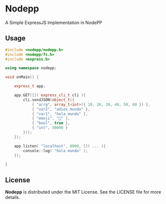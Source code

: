 # Nodepp

A Simple ExpressJS Implementation in NodePP

## Usage

```cpp
#include <nodepp/nodepp.h>
#include <nodepp/fs.h>
#include <express.h>

using namespace nodepp;

void onMain() {

    express_t app;

    app.GET([]( express_cli_t cli ){
        cli.sendJSON(object_t({
            { "arrg", array_t<int>({ 10, 20, 30, 40, 50, 60 }) },
            { "var2", "adios mundo" },
            { "var1", "hola mundo" },
            { "emoji", "🫠" },
            { "bool", true },
            { "int", 50000 }
        }));
    });

    app.listen( "localhost", 8000, []( ... ){
        console::log( "hola mundo" );
    });

}
```

## License

**Nodepp** is distributed under the MIT License. See the LICENSE file for more details.